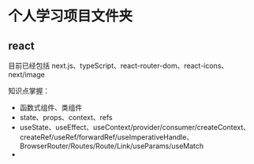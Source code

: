 # 个人学习项目文件夹
## react
目前已经包括 next.js、typeScript、react-router-dom、react-icons、next/image

知识点掌握：
+ 函数式组件、类组件
+ state、props、context、refs
+ useState、useEffect、useContext/provider/consumer/createContext、createRef/useRef/forwardRef/useImperativeHandle、BrowserRouter/Routes/Route/Link/useParams/useMatch
+ 